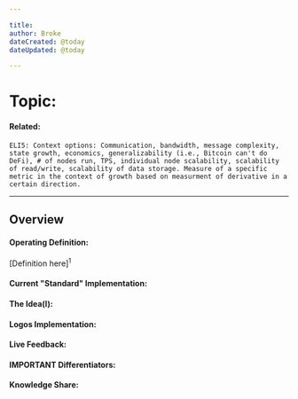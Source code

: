 ```yaml
---

title:
author: Broke
dateCreated: @today
dateUpdated: @today

---
```


# Topic:
#### Related:
`ELI5: Context options: Communication, bandwidth, message complexity, state growth, economics, generalizability (i.e., Bitcoin can't do DeFi), # of nodes run, TPS, individual node scalability, scalability of read/write, scalability of data storage. Measure of a specific metric in the context of growth based on measurment of derivative in a certain direction.`

---

## Overview

#### Operating Definition:
[Definition here]<sup>1</sup>

#### Current "Standard" Implementation:


#### The Idea(l):


#### Logos Implementation:


#### Live Feedback:


#### IMPORTANT Differentiators:


#### Knowledge Share: